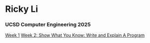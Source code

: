 # Ricky Li
### UCSD Computer Engineering 2025
[Week 1](https://youtu.be/JC8eB10hBZo)
[Week 2: Show What You Know: Write and Explain A Program](https://youtu.be/JC8eB10hBZo)
